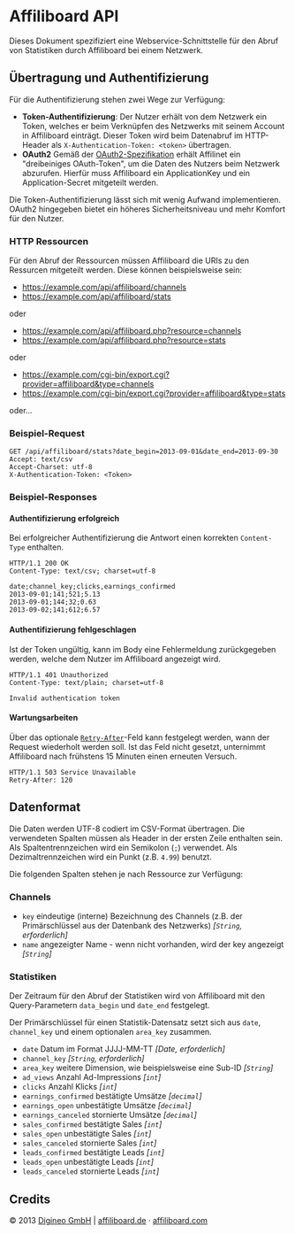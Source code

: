 Affiliboard API
===============

Dieses Dokument spezifiziert eine Webservice-Schnittstelle für den Abruf von Statistiken durch Affiliboard bei einem Netzwerk.


Übertragung und Authentifizierung
---------------------------------

Für die Authentifizierung stehen zwei Wege zur Verfügung:

* **Token-Authentifizierung**: Der Nutzer erhält von dem Netzwerk ein Token, welches er beim Verknüpfen des Netzwerks mit seinem Account in Affiliboard einträgt. Dieser Token wird beim Datenabruf im HTTP-Header als `X-Authentication-Token: <token>` übertragen.
* **OAuth2** Gemäß der [OAuth2-Spezifikation](http://tools.ietf.org/html/rfc6749) erhält Affilinet ein "dreibeiniges OAuth-Token", um die Daten des Nutzers beim Netzwerk abzurufen. Hierfür muss Affiliboard ein ApplicationKey und ein Application-Secret mitgeteilt werden.

Die Token-Authentifizierung lässt sich mit wenig Aufwand implementieren.
OAuth2 hingegeben bietet ein höheres Sicherheitsniveau und mehr Komfort für den Nutzer.

### HTTP Ressourcen

Für den Abruf der Ressourcen müssen Affiliboard die URIs zu den Ressurcen mitgeteilt werden.
Diese können beispielsweise sein:

* https://example.com/api/affiliboard/channels
* https://example.com/api/affiliboard/stats

oder

* https://example.com/api/affiliboard.php?resource=channels
* https://example.com/api/affiliboard.php?resource=stats

oder

* https://example.com/cgi-bin/export.cgi?provider=affiliboard&type=channels
* https://example.com/cgi-bin/export.cgi?provider=affiliboard&type=stats

oder…

### Beispiel-Request

```
GET /api/affiliboard/stats?date_begin=2013-09-01&date_end=2013-09-30
Accept: text/csv
Accept-Charset: utf-8
X-Authentication-Token: <Token>
```

### Beispiel-Responses

#### Authentifizierung erfolgreich

Bei erfolgreicher Authentifizierung die Antwort einen korrekten `Content-Type` enthalten.

```http
HTTP/1.1 200 OK
Content-Type: text/csv; charset=utf-8

date;channel_key;clicks,earnings_confirmed
2013-09-01;141;521;5.13
2013-09-01;144;32;0.63
2013-09-02;141;612;6.57
```

#### Authentifizierung fehlgeschlagen

Ist der Token ungültig, kann im Body eine Fehlermeldung zurückgegeben werden, welche dem Nutzer im Affiliboard angezeigt wird.

```http
HTTP/1.1 401 Unauthorized
Content-Type: text/plain; charset=utf-8

Invalid authentication token
```

#### Wartungsarbeiten

Über das optionale [`Retry-After`](http://www.w3.org/Protocols/rfc2616/rfc2616-sec14.html#sec14.37)-Feld kann festgelegt werden, wann der Request wiederholt werden soll. Ist das Feld nicht gesetzt, unternimmt Affiliboard nach frühstens 15 Minuten einen erneuten Versuch.

```http
HTTP/1.1 503 Service Unavailable
Retry-After: 120
```


Datenformat
-----------

Die Daten werden UTF-8 codiert im CSV-Format übertragen.
Die verwendeten Spalten müssen als Header in der ersten Zeile enthalten sein.
Als Spaltentrennzeichen wird ein Semikolon (`;`) verwendet.
Als Dezimaltrennzeichen wird ein Punkt (z.B. `4.99`) benutzt.

Die folgenden Spalten stehen je nach Ressource zur Verfügung:

### Channels

* `key` eindeutige (interne) Bezeichnung des Channels (z.B. der Primärschlüssel aus der Datenbank des Netzwerks) _[`String`, erforderlich]_
* `name` angezeigter Name - wenn nicht vorhanden, wird der key angezeigt _[`String`]_

### Statistiken

Der Zeitraum für den Abruf der Statistiken wird von Affiliboard mit den Query-Parametern `data_begin` und `date_end` festgelegt.

Der Primärschlüssel für einen Statistik-Datensatz setzt sich aus `date`, `channel_key` und einem optionalen `area_key` zusammen.

* `date`                Datum im Format JJJJ-MM-TT _[Date, erforderlich]_
* `channel_key`         _[`String`, erforderlich]_
* `area_key`            weitere Dimension, wie beispielsweise eine Sub-ID _[`String`]_
* `ad_views`            Anzahl Ad-Impressions   _[`int`]_
* `clicks`              Anzahl Klicks           _[`int`]_
* `earnings_confirmed`  bestätigte Umsätze      _[`decimal`]_
* `earnings_open`       unbestätigte Umsätze    _[`decimal`]_
* `earnings_canceled`   stornierte Umsätze      _[`decimal`]_
* `sales_confirmed`     bestätigte Sales        _[`int`]_
* `sales_open`          unbestätigte Sales      _[`int`]_
* `sales_canceled`      stornierte Sales        _[`int`]_
* `leads_confirmed`     bestätigte Leads        _[`int`]_
* `leads_open`          unbestätigte Leads      _[`int`]_
* `leads_canceled`      stornierte Leads        _[`int`]_


Credits
-------

© 2013 [Digineo GmbH](http://www.digineo.de/)
|
[affiliboard.de](https://affiliboard.de/) · [affiliboard.com](https://affiliboard.com/)

